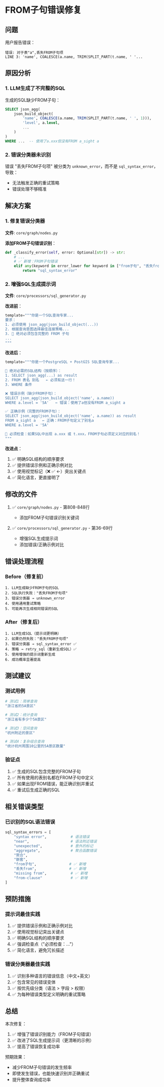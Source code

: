 # FROM子句错误修复

## 问题
用户报告错误：
```
错误: 对于表"a",丢失FROM子句项
LINE 3: 'name', COALESCE(a.name, TRIM(SPLIT_PART(t.name, ' '...
```

## 原因分析

### 1. LLM生成了不完整的SQL
生成的SQL缺少FROM子句：
```sql
SELECT json_agg(
    json_build_object(
        'name', COALESCE(a.name, TRIM(SPLIT_PART(t.name, ' ', 1))),
        'level', a.level,
        ...
    )
)
WHERE ...  -- 使用了a.xxx但没有FROM a_sight a
```

### 2. 错误分类器未识别
错误 "丢失FROM子句项" 被分类为 `unknown_error`，而不是 `sql_syntax_error`，导致：
- 无法触发正确的重试策略
- 错误处理不够精准

## 解决方案

### 1. 修复错误分类器
**文件**: `core/graph/nodes.py`

**添加FROM子句错误识别**：
```python
def _classify_error(self, error: Optional[str]) -> str:
    # ...
    # ✅ 新增：FROM子句错误
    elif any(keyword in error_lower for keyword in ["from子句", "丢失from", "missing from", "from-clause"]):
        return "sql_syntax_error"
```

### 2. 增强SQL生成提示词
**文件**: `core/processors/sql_generator.py`

**改进前**：
```python
template="""你是一个SQL查询专家...
要求：
1. 必须使用 json_agg(json_build_object(...))
2. 根据查询意图选择最佳连接策略...
3. 🚨 绝对必须包含完整的 FROM 子句
...
"""
```

**改进后**：
```python
template="""你是一个PostgreSQL + PostGIS SQL查询专家...

🚨 绝对必需的SQL结构（按顺序）：
1. SELECT json_agg(...) as result
2. FROM 表名 别名   ← 必须有这一行！
3. WHERE 条件

❌ 错误示例（缺少FROM子句）：
SELECT json_agg(json_build_object('name', a.name))
WHERE a.level = '5A'   ← 错误：使用了a但没有FROM a_sight a

✅ 正确示例（完整的FROM子句）：
SELECT json_agg(json_build_object('name', a.name)) as result
FROM a_sight a   ← 正确：FROM子句定义了别名a
WHERE a.level = '5A'

🚨 必须检查：如果SQL中出现 a.xxx 或 t.xxx，FROM子句必须定义对应的别名！
"""
```

**改进点**：
1. ✅ 明确SQL结构的顺序要求
2. ✅ 提供错误示例和正确示例对比
3. ✅ 使用视觉标记（❌ ✅ ←）突出关键点
4. ✅ 简化语言，更直接明了

## 修改的文件

1. ✅ `core/graph/nodes.py` - 第808-848行
   - 添加FROM子句错误识别关键词

2. ✅ `core/processors/sql_generator.py` - 第36-69行
   - 增强SQL生成提示词
   - 添加错误/正确示例对比

## 错误处理流程

### Before（修复前）
```
1. LLM生成缺少FROM子句的SQL
2. SQL执行失败："丢失FROM子句项"
3. 错误分类器 → unknown_error
4. 使用通用重试策略
5. 可能再次生成相同错误的SQL
```

### After（修复后）
```
1. LLM生成SQL（提示词更明确）
2. 如果仍然失败："丢失FROM子句项"
3. 错误分类器 → sql_syntax_error ✅
4. 策略 → retry_sql（重新生成SQL）✅
5. 使用增强的提示词重新生成
6. 成功概率显著提高
```

## 测试建议

### 测试用例
```bash
# 测试1：简单查询
"浙江省的5A景区"

# 测试2：统计查询
"浙江省有多少个5A景区"

# 测试3：空间查询
"杭州附近的景区"

# 测试4：复杂组合查询
"统计杭州周围10公里的5A景区数量"
```

### 验证点
1. ✅ 生成的SQL包含完整的FROM子句
2. ✅ 所有使用的表别名都在FROM子句中定义
3. ✅ 如果出现FROM错误，能正确识别并重试
4. ✅ 重试后生成正确的SQL

## 相关错误类型

### 已识别的SQL语法错误
```python
sql_syntax_errors = [
    "syntax error",           # 语法错误
    "near",                   # 语法附近错误
    "unexpected",             # 意外的标记
    "aggregate",              # 聚合函数错误
    "聚合",
    "嵌套",
    "from子句",               # ✅ 新增
    "丢失from",               # ✅ 新增
    "missing from",           # ✅ 新增
    "from-clause"             # ✅ 新增
]
```

## 预防措施

### 提示词最佳实践
1. ✅ 提供错误示例和正确示例对比
2. ✅ 使用视觉标记突出关键点
3. ✅ 明确SQL结构的顺序要求
4. ✅ 强调检查点（"必须检查：..."）
5. ✅ 简化语言，避免冗长描述

### 错误分类器最佳实践
1. ✅ 识别多种语言的错误信息（中文+英文）
2. ✅ 包含常见的错误变体
3. ✅ 按优先级分类（语法 > 字段 > 权限）
4. ✅ 为每种错误类型定义明确的重试策略

## 总结

本次修复：
1. ✅ 增强了错误识别能力（FROM子句错误）
2. ✅ 改进了SQL生成提示词（更清晰的示例）
3. ✅ 提高了错误恢复成功率

预期效果：
- 减少FROM子句错误的发生频率
- 即使发生错误，也能快速识别并正确重试
- 提升整体查询成功率
